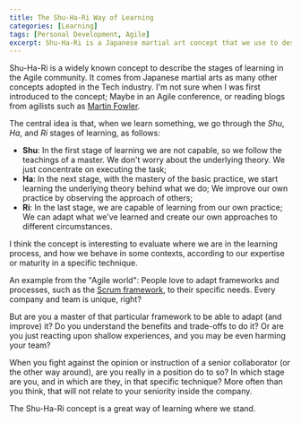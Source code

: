 ```yaml
---
title: The Shu-Ha-Ri Way of Learning
categories: [Learning]
tags: [Personal Development, Agile]
excerpt: Shu-Ha-Ri is a Japanese martial art concept that we use to describe the stages of learning.
---
```


Shu-Ha-Ri is a widely known concept to describe the stages of learning in the Agile community. It comes from Japanese martial arts as many other concepts adopted in the Tech industry. I'm not sure when I was first introduced to the concept; Maybe in an Agile conference, or reading blogs from agilists such as [Martin Fowler](https://martinfowler.com/bliki/ShuHaRi.html).

The central idea is that, when we learn something, we go through the *Shu*, *Ha*, and *Ri* stages of learning, as follows:

- **Shu**: In the first stage of learning we are not capable, so we follow the teachings of a master. We don't worry about the underlying theory. We just concentrate on executing the task;
- **Ha**: In the next stage, with the mastery of the basic practice, we start learning the underlying theory behind what we do; We improve our own practice by observing the approach of others;
- **Ri**: In the last stage, we are capable of learning from our own practice; We can adapt what we've learned and create our own approaches to different circumstances.

I think the concept is interesting to evaluate where we are in the learning process, and how we behave in some contexts, according to our expertise or maturity in a specific technique.

An example from the "Agile world": People love to adapt frameworks and processes, such as the [Scrum framework](https://scrumguides.org/), to their specific needs. Every company and team is unique, right?

But are you a master of that particular framework to be able to adapt (and improve) it? Do you understand the benefits and trade-offs to do it? Or are you just reacting upon shallow experiences, and you may be even harming your team?

When you fight against the opinion or instruction of a senior collaborator (or the other way around), are you really in a position do to so? In which stage are you, and in which are they, in that specific technique? More often than you think, that will not relate to your seniority inside the company.

The Shu-Ha-Ri concept is a great way of learning where we stand.